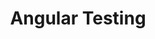 ---
title: Angular Testing
description: Master the first steps and principles of Angular the client side framework for building modern web applications.
image: banner.jpg
---